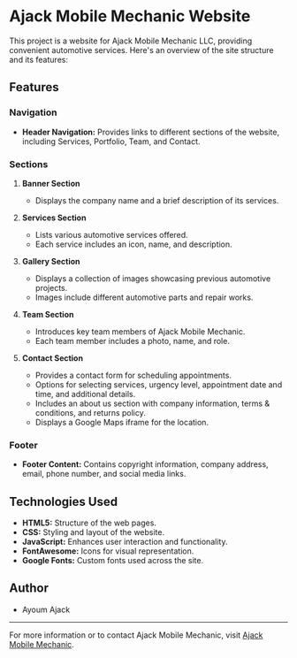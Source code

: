 # Ajack Mobile Mechanic Website

This project is a website for Ajack Mobile Mechanic LLC, providing convenient automotive services. Here's an overview of the site structure and its features:

## Features

### Navigation
- **Header Navigation:** Provides links to different sections of the website, including Services, Portfolio, Team, and Contact.

### Sections
1. **Banner Section**
   - Displays the company name and a brief description of its services.

2. **Services Section**
   - Lists various automotive services offered.
   - Each service includes an icon, name, and description.

3. **Gallery Section**
   - Displays a collection of images showcasing previous automotive projects.
   - Images include different automotive parts and repair works.

4. **Team Section**
   - Introduces key team members of Ajack Mobile Mechanic.
   - Each team member includes a photo, name, and role.

5. **Contact Section**
   - Provides a contact form for scheduling appointments.
   - Options for selecting services, urgency level, appointment date and time, and additional details.
   - Includes an about us section with company information, terms & conditions, and returns policy.
   - Displays a Google Maps iframe for the location.

### Footer
- **Footer Content:** Contains copyright information, company address, email, phone number, and social media links.

## Technologies Used
- **HTML5:** Structure of the web pages.
- **CSS:** Styling and layout of the website.
- **JavaScript:** Enhances user interaction and functionality.
- **FontAwesome:** Icons for visual representation.
- **Google Fonts:** Custom fonts used across the site.

## Author
- Ayoum Ajack

---

For more information or to contact Ajack Mobile Mechanic, visit [Ajack Mobile Mechanic](https://www.ajackmobilemechanic.com).